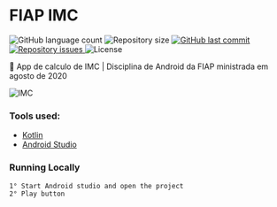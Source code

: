 # FIAP IMC
<p align="left">
  <img alt="GitHub language count" src="https://img.shields.io/github/languages/count/Relirk/fiap_android_imc">

  <img alt="Repository size" src="https://img.shields.io/github/repo-size/Relirk/fiap_android_imc">
  
  <a href="https://github.com/Relirk/fiap_android_imc/commits/master">
    <img alt="GitHub last commit" src="https://img.shields.io/github/last-commit/Relirk/fiap_android_imc">
  </a>

  <a href="https://github.com/Relirk/fiap_android_imc/issues">
    <img alt="Repository issues" src="https://img.shields.io/github/issues/Relirk/fiap_android_imc">
  </a>

  <img alt="License" src="https://img.shields.io/badge/license-MIT-brightgreen">
</p>

:iphone: App de calculo de IMC | Disciplina de Android da FIAP ministrada em agosto de 2020

![IMC](https://firebasestorage.googleapis.com/v0/b/portifoil-bcd7d.appspot.com/o/projects-screens%2Frelirk_android_imc.png?alt=media&token=658106c3-febf-4981-bf9c-9212593e5e98)

### Tools used:
- [Kotlin](https://kotlinlang.org/)
- [Android Studio](https://developer.android.com/studio/?gclid=Cj0KCQjws536BRDTARIsANeUZ59QJKVEHKIAOZkNrhbB_Z-bMAwKdwoOUN8jueJvgrnNgWFaMTU2pKEaAqo7EALw_wcB&gclsrc=aw.ds)

### Running Locally
```sh
1° Start Android studio and open the project
2° Play button
```
